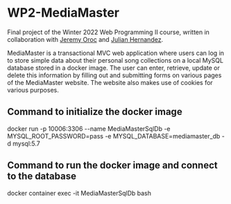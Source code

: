 # WP2-MediaMaster

Final project of the Winter 2022 Web Programming II course, written in collaboration with [Jeremy Oroc](https://github.com/JeremyOroc) and [Julian Hernandez](https://github.com/Julian-Hernandez1). 

MediaMaster is a transactional MVC web application where users can log in to store simple data about their personal song collections on a local MySQL database stored in a docker image. The user can enter, retrieve, update or delete this information by filling out and submitting forms on various pages of the MediaMaster website. The website also makes use of cookies for various purposes.

## Command to initialize the docker image

docker run -p 10006:3306 --name MediaMasterSqlDb -e MYSQL_ROOT_PASSWORD=pass -e MYSQL_DATABASE=mediamaster_db -d mysql:5.7

## Command to run the docker image and connect to the database

docker container exec -it MediaMasterSqlDb bash

